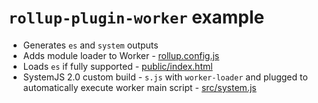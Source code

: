 # `rollup-plugin-worker` example

* Generates `es` and `system` outputs
* Adds module loader to Worker -
  [rollup.config.js](rollup.config.js#L23)
* Loads `es` if fully supported - [public/index.html](public/index.html)
* SystemJS 2.0 custom build - `s.js` with `worker-loader` and plugged to
  automatically execute worker main script - [src/system.js](src/system.js)
